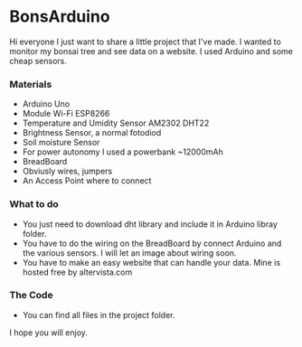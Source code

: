 # BonsArduino

Hi everyone I just want to share a little project that I've made.
I wanted to monitor my bonsai tree and see data on a website.
I used Arduino and some cheap sensors.

### Materials
- Arduino Uno
- Module Wi-Fi ESP8266
- Temperature and Umidity Sensor AM2302 DHT22
- Brightness Sensor, a normal fotodiod
- Soil moisture Sensor
- For power autonomy I used a powerbank ~12000mAh
- BreadBoard
- Obviusly wires, jumpers
- An Access Point where to connect

### What to do
- You just need to download dht library and include it in Arduino libray folder.
- You have to do the wiring on the BreadBoard by connect Arduino and the various sensors. I will let an image about wiring soon.
- You have to make an easy website that can handle your data. Mine is hosted free by altervista.com

### The Code
- You can find all files in the project folder.

I hope you will enjoy.

